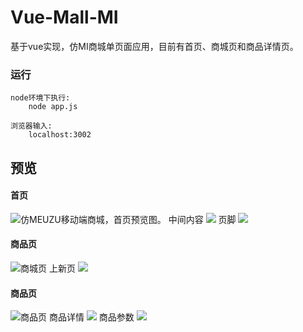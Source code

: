 # Vue-Mall-MI
基于vue实现，仿MI商城单页面应用，目前有首页、商城页和商品详情页。

### 运行
```
node环境下执行: 
    node app.js
    
浏览器输入:
    localhost:3002
```
## 预览

#### 首页
<img src="./preview/01.png" title="仿MEUZU移动端商城，首页预览图。">
中间内容
<img src="./preview/02.png">
页脚
<img src="./preview/03.png">

#### 商品页
<img src="./preview/04.png" title="商城页">
上新页
<img src="./preview/05.png">

#### 商品页
<img src="./preview/06.png" title="商品页">
商品详情
<img src="./preview/07.png">
商品参数
<img src="./preview/08.png">
